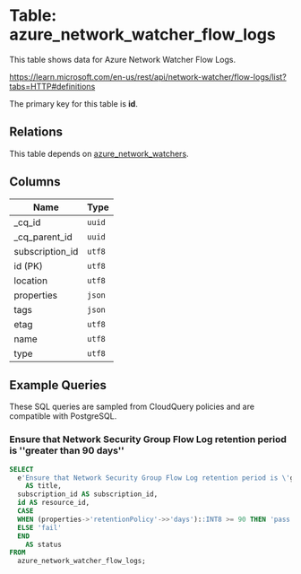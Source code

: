 # Table: azure_network_watcher_flow_logs

This table shows data for Azure Network Watcher Flow Logs.

https://learn.microsoft.com/en-us/rest/api/network-watcher/flow-logs/list?tabs=HTTP#definitions

The primary key for this table is **id**.

## Relations

This table depends on [azure_network_watchers](azure_network_watchers.md).

## Columns

| Name          | Type          |
| ------------- | ------------- |
|_cq_id|`uuid`|
|_cq_parent_id|`uuid`|
|subscription_id|`utf8`|
|id (PK)|`utf8`|
|location|`utf8`|
|properties|`json`|
|tags|`json`|
|etag|`utf8`|
|name|`utf8`|
|type|`utf8`|

## Example Queries

These SQL queries are sampled from CloudQuery policies and are compatible with PostgreSQL.

### Ensure that Network Security Group Flow Log retention period is ''greater than 90 days''

```sql
SELECT
  e'Ensure that Network Security Group Flow Log retention period is \'greater than 90 days\''
    AS title,
  subscription_id AS subscription_id,
  id AS resource_id,
  CASE
  WHEN (properties->'retentionPolicy'->>'days')::INT8 >= 90 THEN 'pass'
  ELSE 'fail'
  END
    AS status
FROM
  azure_network_watcher_flow_logs;
```


